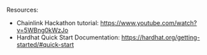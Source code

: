 Resources:

- Chainlink Hackathon tutorial: https://www.youtube.com/watch?v=5WBng0kWzJo
- Hardhat Quick Start Documentation: https://hardhat.org/getting-started/#quick-start
